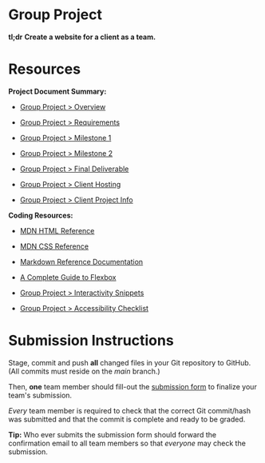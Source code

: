 # Group Project

**tl;dr** **Create a website for a client as a team.** 

# Resources

**Project Document Summary:**

- [Group Project  > Overview](https://pages.github.coecis.cornell.edu/info1300-2024sp/info1300-2024sp-documents/assignments/group-project/group-project.html)
- [Group Project  > Requirements](https://pages.github.coecis.cornell.edu/info1300-2024sp/info1300-2024sp-documents/assignments/group-project/pg-requirements.html)
- [Group Project  > Milestone 1](https://pages.github.coecis.cornell.edu/info1300-2024sp/info1300-2024sp-documents/assignments/group-project/pgm1.html)
- [Group Project  > Milestone 2](https://pages.github.coecis.cornell.edu/info1300-2024sp/info1300-2024sp-documents/assignments/group-project/pgm2.html)
- [Group Project  > Final Deliverable](https://pages.github.coecis.cornell.edu/info1300-2024sp/info1300-2024sp-documents/assignments/group-project/pgfin.html)

- [Group Project  > Client Hosting](https://pages.github.coecis.cornell.edu/info1300-2024sp/info1300-2024sp-documents/assignments/group-project/client-hosting-info.html)
- [Group Project  > Client Project Info](https://pages.github.coecis.cornell.edu/info1300-2024sp/info1300-2024sp-documents/assignments/group-project/client-project-info.html)

**Coding Resources:**

- [MDN HTML Reference](https://developer.mozilla.org/en-US/docs/Web/HTML)
- [MDN CSS Reference](https://developer.mozilla.org/en-US/docs/Web/CSS)
- [Markdown Reference Documentation](https://commonmark.org/help/)
- [A Complete Guide to Flexbox](https://css-tricks.com/snippets/css/a-guide-to-flexbox/)

- [Group Project  > Interactivity Snippets](https://pages.github.coecis.cornell.edu/info1300-2024sp/info1300-2024sp-documents/assignments/group-project/pg-interactivity-snippets.html)
- [Group Project  > Accessibility Checklist](https://pages.github.coecis.cornell.edu/info1300-2024sp/info1300-2024sp-documents/assignments/group-project/accessibility-checklist.html)

# Submission Instructions

Stage, commit and push **all** changed files in your Git repository to GitHub. (All commits must reside on the _main_ branch.)

Then, **one** team member should fill-out the [submission form](https://cornell.ca1.qualtrics.com/jfe/form/SV_6ytbtFEheWFOMR0) to finalize your team's submission.

_Every_ team member is required to check that the correct Git commit/hash was submitted and that the commit is complete and ready to be graded.

**Tip:** Who ever submits the submission form should forward the confirmation email to all team members so that _everyone_ may check the submission.
